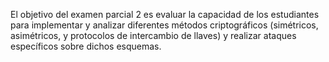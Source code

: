 El objetivo del examen parcial 2 es evaluar la capacidad de los estudiantes para
implementar y analizar diferentes métodos criptográficos (simétricos, asimétricos, y
protocolos de intercambio de llaves) y realizar ataques específicos sobre dichos
esquemas.
